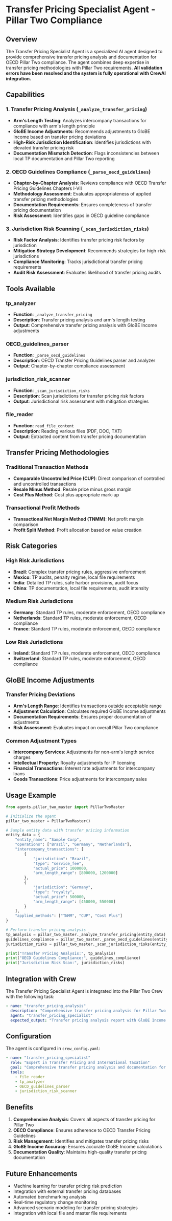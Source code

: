# Transfer Pricing Specialist Agent - Pillar Two Compliance

## Overview
The Transfer Pricing Specialist Agent is a specialized AI agent designed to provide comprehensive transfer pricing analysis and documentation for OECD Pillar Two compliance. The agent combines deep expertise in transfer pricing methodologies with Pillar Two requirements. **All validation errors have been resolved and the system is fully operational with CrewAI integration.**

## Capabilities

### 1. Transfer Pricing Analysis (`_analyze_transfer_pricing`)
- **Arm's Length Testing**: Analyzes intercompany transactions for compliance with arm's length principle
- **GloBE Income Adjustments**: Recommends adjustments to GloBE Income based on transfer pricing deviations
- **High-Risk Jurisdiction Identification**: Identifies jurisdictions with elevated transfer pricing risk
- **Documentation Mismatch Detection**: Flags inconsistencies between local TP documentation and Pillar Two reporting

### 2. OECD Guidelines Compliance (`_parse_oecd_guidelines`)
- **Chapter-by-Chapter Analysis**: Reviews compliance with OECD Transfer Pricing Guidelines Chapters I-VII
- **Methodology Assessment**: Evaluates appropriateness of applied transfer pricing methodologies
- **Documentation Requirements**: Ensures completeness of transfer pricing documentation
- **Risk Assessment**: Identifies gaps in OECD guideline compliance

### 3. Jurisdiction Risk Scanning (`_scan_jurisdiction_risks`)
- **Risk Factor Analysis**: Identifies transfer pricing risk factors by jurisdiction
- **Mitigation Strategy Development**: Recommends strategies for high-risk jurisdictions
- **Compliance Monitoring**: Tracks jurisdictional transfer pricing requirements
- **Audit Risk Assessment**: Evaluates likelihood of transfer pricing audits

## Tools Available

### tp_analyzer
- **Function**: `_analyze_transfer_pricing`
- **Description**: Transfer pricing analysis and arm's length testing
- **Output**: Comprehensive transfer pricing analysis with GloBE Income adjustments

### OECD_guidelines_parser
- **Function**: `_parse_oecd_guidelines`
- **Description**: OECD Transfer Pricing Guidelines parser and analyzer
- **Output**: Chapter-by-chapter compliance assessment

### jurisdiction_risk_scanner
- **Function**: `_scan_jurisdiction_risks`
- **Description**: Scan jurisdictions for transfer pricing risk factors
- **Output**: Jurisdictional risk assessment with mitigation strategies

### file_reader
- **Function**: `read_file_content`
- **Description**: Reading various files (PDF, DOC, TXT)
- **Output**: Extracted content from transfer pricing documentation

## Transfer Pricing Methodologies

### Traditional Transaction Methods
- **Comparable Uncontrolled Price (CUP)**: Direct comparison of controlled and uncontrolled transactions
- **Resale Minus Method**: Resale price minus gross margin
- **Cost Plus Method**: Cost plus appropriate mark-up

### Transactional Profit Methods
- **Transactional Net Margin Method (TNMM)**: Net profit margin comparison
- **Profit Split Method**: Profit allocation based on value creation

## Risk Categories

### High Risk Jurisdictions
- **Brazil**: Complex transfer pricing rules, aggressive enforcement
- **Mexico**: TP audits, penalty regime, local file requirements
- **India**: Detailed TP rules, safe harbor provisions, audit focus
- **China**: TP documentation, local file requirements, audit intensity

### Medium Risk Jurisdictions
- **Germany**: Standard TP rules, moderate enforcement, OECD compliance
- **Netherlands**: Standard TP rules, moderate enforcement, OECD compliance
- **France**: Standard TP rules, moderate enforcement, OECD compliance

### Low Risk Jurisdictions
- **Ireland**: Standard TP rules, moderate enforcement, OECD compliance
- **Switzerland**: Standard TP rules, moderate enforcement, OECD compliance

## GloBE Income Adjustments

### Transfer Pricing Deviations
- **Arm's Length Range**: Identifies transactions outside acceptable range
- **Adjustment Calculation**: Calculates required GloBE Income adjustments
- **Documentation Requirements**: Ensures proper documentation of adjustments
- **Risk Assessment**: Evaluates impact on overall Pillar Two compliance

### Common Adjustment Types
- **Intercompany Services**: Adjustments for non-arm's length service charges
- **Intellectual Property**: Royalty adjustments for IP licensing
- **Financial Transactions**: Interest rate adjustments for intercompany loans
- **Goods Transactions**: Price adjustments for intercompany sales

## Usage Example

```python
from agents.pillar_two_master import PillarTwoMaster

# Initialize the agent
pillar_two_master = PillarTwoMaster()

# Sample entity data with transfer pricing information
entity_data = {
    "entity_name": "Sample Corp",
    "operations": ["Brazil", "Germany", "Netherlands"],
    "intercompany_transactions": [
        {
            "jurisdiction": "Brazil",
            "type": "service_fee",
            "actual_price": 1000000,
            "arm_length_range": [800000, 1200000]
        },
        {
            "jurisdiction": "Germany",
            "type": "royalty",
            "actual_price": 500000,
            "arm_length_range": [450000, 550000]
        }
    ],
    "applied_methods": ["TNMM", "CUP", "Cost Plus"]
}

# Perform transfer pricing analysis
tp_analysis = pillar_two_master._analyze_transfer_pricing(entity_data)
guidelines_compliance = pillar_two_master._parse_oecd_guidelines(entity_data)
jurisdiction_risks = pillar_two_master._scan_jurisdiction_risks(entity_data)

print("Transfer Pricing Analysis:", tp_analysis)
print("OECD Guidelines Compliance:", guidelines_compliance)
print("Jurisdiction Risk Scan:", jurisdiction_risks)
```

## Integration with Crew

The Transfer Pricing Specialist Agent is integrated into the Pillar Two Crew with the following task:

```yaml
- name: "transfer_pricing_analysis"
  description: "Comprehensive transfer pricing analysis for Pillar Two compliance"
  agent: "transfer_pricing_specialist"
  expected_output: "Transfer pricing analysis report with GloBE Income adjustments"
```

## Configuration

The agent is configured in `crew_config.yaml`:

```yaml
- name: "transfer_pricing_specialist"
  role: "Expert in Transfer Pricing and International Taxation"
  goal: "Comprehensive transfer pricing analysis and documentation for Pillar Two compliance"
  tools:
    - file_reader
    - tp_analyzer
    - OECD_guidelines_parser
    - jurisdiction_risk_scanner
```

## Benefits

1. **Comprehensive Analysis**: Covers all aspects of transfer pricing for Pillar Two
2. **OECD Compliance**: Ensures adherence to OECD Transfer Pricing Guidelines
3. **Risk Management**: Identifies and mitigates transfer pricing risks
4. **GloBE Income Accuracy**: Ensures accurate GloBE Income calculations
5. **Documentation Quality**: Maintains high-quality transfer pricing documentation

## Future Enhancements

- Machine learning for transfer pricing risk prediction
- Integration with external transfer pricing databases
- Automated benchmarking analysis
- Real-time regulatory change monitoring
- Advanced scenario modeling for transfer pricing strategies
- Integration with local file and master file requirements
